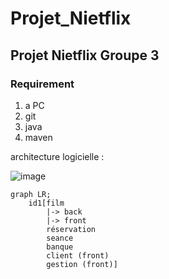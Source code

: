 # Projet_Nietflix
## Projet Nietflix Groupe 3

### Requirement
1. a PC
2. git
3. java
4. maven

architecture logicielle :

![image](https://user-images.githubusercontent.com/73029436/206843144-03d31960-2aca-43eb-ba3e-9e3ec27bed22.png)

```mermaid
graph LR;
    id1[film
        |-> back
        |-> front
        réservation
        seance
        banque
        client (front)
        gestion (front)]
```
